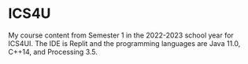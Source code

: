 # ICS4U

My course content from Semester 1 in the 2022-2023 school year for ICS4UI. The IDE is Replit and the programming languages are Java 11.0, C++14, and Processing 3.5.
